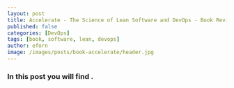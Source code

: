 ```yaml
---
layout: post
title: Accelerate - The Science of Lean Software and DevOps - Book Review
published: false
categories: [DevOps]
tags: [book, software, lean, devops]
author: eforn
image: /images/posts/book-accelerate/header.jpg
---
```


### In this post you will find .
